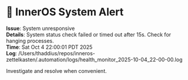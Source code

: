 # 🚨 InnerOS System Alert

**Issue**: System unresponsive  
**Details**: System status check failed or timed out after 15s. Check for hanging processes.  
**Time**: Sat Oct  4 22:00:01 PDT 2025  
**Log**: /Users/thaddius/repos/inneros-zettelkasten/.automation/logs/health_monitor_2025-10-04_22-00-00.log

Investigate and resolve when convenient.
